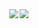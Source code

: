 <a href="https://github.com/anuraghazra/github-readme-stats">
  <img align="left" src="https://github-readme-stats.vercel.app/api?username=nakagami&show_icons=true&include_all_commits=true" />
</a>
<a href="https://github.com/anuraghazra/github-readme-stats">
  <img align="left" src="https://github-readme-stats.vercel.app/api/top-langs/?username=nakagami" />
</a>
